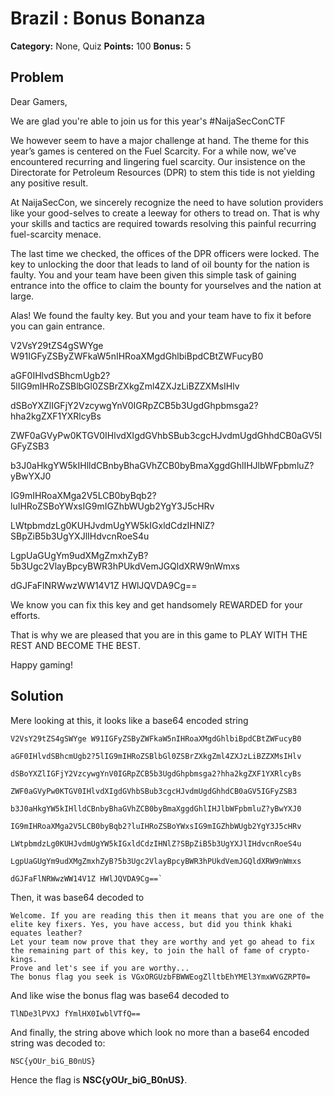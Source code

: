 # Brazil : Bonus Bonanza
**Category:** None, Quiz
**Points:** 100
**Bonus:** 5


## Problem

Dear Gamers,

We are glad you're able to join us for this year's #NaijaSecConCTF

We however seem to have a major challenge at hand. The theme for this year’s games is centered on the Fuel Scarcity. For a while now, we've encountered recurring and lingering fuel scarcity. Our insistence on the Directorate for Petroleum Resources (DPR) to stem this tide is not yielding any positive result.

At NaijaSecCon, we sincerely recognize the need to have solution providers like your good-selves to create a leeway for others to tread on. That is why your skills and tactics are required towards resolving this painful recurring fuel-scarcity menace.

The last time we checked, the offices of the DPR officers were locked. The key to unlocking the door that leads to land of oil bounty for the nation is faulty. You and your team have been given this simple task of gaining entrance into the office to claim the bounty for yourselves and the nation at large.

Alas! We found the faulty key. But you and your team have to fix it before you can gain entrance.

V2VsY29tZS4gSWYge W91IGFyZSByZWFkaW5nIHRoaXMgdGhlbiBpdCBtZWFucyB0

aGF0IHlvdSBhcmUgb2?5lIG9mIHRoZSBlbGl0ZSBrZXkgZml4ZXJzLiBZZXMsIHlv

dSBoYXZlIGFjY2VzcywgYnV0IGRpZCB5b3UgdGhpbmsga2?hha2kgZXF1YXRlcyBs

ZWF0aGVyPw0KTGV0IHlvdXIgdGVhbSBub3cgcHJvdmUgdGhhdCB0aGV5IGFyZSB3

b3J0aHkgYW5kIHlldCBnbyBhaGVhZCB0byBmaXggdGhlIHJlbWFpbmluZ?yBwYXJ0

IG9mIHRoaXMga2V5LCB0byBqb2?luIHRoZSBoYWxsIG9mIGZhbWUgb2YgY3J5cHRv

LWtpbmdzLg0KUHJvdmUgYW5kIGxldCdzIHNlZ?SBpZiB5b3UgYXJlIHdvcnRoeS4u

LgpUaGUgYm9udXMgZmxhZyB?5b3Ugc2VlayBpcyBWR3hPUkdVemJGQldXRW9nWmxs

dGJFaFlNRWwzWW14V1Z HWlJQVDA9Cg==

 

We know you can fix this key and get handsomely REWARDED for your efforts. 

That is why we are pleased that you are in this game to PLAY WITH THE REST AND BECOME THE BEST.



Happy gaming!


## Solution
Mere looking at this, it looks like a base64 encoded string
```
V2VsY29tZS4gSWYge W91IGFyZSByZWFkaW5nIHRoaXMgdGhlbiBpdCBtZWFucyB0

aGF0IHlvdSBhcmUgb2?5lIG9mIHRoZSBlbGl0ZSBrZXkgZml4ZXJzLiBZZXMsIHlv

dSBoYXZlIGFjY2VzcywgYnV0IGRpZCB5b3UgdGhpbmsga2?hha2kgZXF1YXRlcyBs

ZWF0aGVyPw0KTGV0IHlvdXIgdGVhbSBub3cgcHJvdmUgdGhhdCB0aGV5IGFyZSB3

b3J0aHkgYW5kIHlldCBnbyBhaGVhZCB0byBmaXggdGhlIHJlbWFpbmluZ?yBwYXJ0

IG9mIHRoaXMga2V5LCB0byBqb2?luIHRoZSBoYWxsIG9mIGZhbWUgb2YgY3J5cHRv

LWtpbmdzLg0KUHJvdmUgYW5kIGxldCdzIHNlZ?SBpZiB5b3UgYXJlIHdvcnRoeS4u

LgpUaGUgYm9udXMgZmxhZyB?5b3Ugc2VlayBpcyBWR3hPUkdVemJGQldXRW9nWmxs

dGJFaFlNRWwzWW14V1Z HWlJQVDA9Cg==`
```

Then, it was base64 decoded to 

```
Welcome. If you are reading this then it means that you are one of the elite key fixers. Yes, you have access, but did you think khaki equates leather?
Let your team now prove that they are worthy and yet go ahead to fix the remaining part of this key, to join the hall of fame of crypto-kings.
Prove and let's see if you are worthy...
The bonus flag you seek is VGxORGUzbFBWWEogZlltbEhYMEl3YmxWVGZRPT0=
```

And like wise the bonus flag was base64 decoded to

```
TlNDe3lPVXJ fYmlHX0IwblVTfQ==
```

And finally, the string above which look no more than a base64 encoded string was decoded to:

```
NSC{yOUr_biG_B0nUS}
```

Hence the flag is **NSC{yOUr_biG_B0nUS}**.